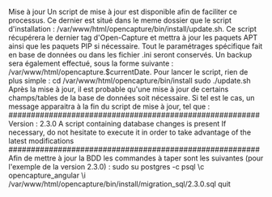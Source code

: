 Mise à jour
Un script de mise à jour est disponible afin de faciliter ce processus. Ce dernier est situé dans le meme dossier que le script d'installation : /var/www/html/opencapture/bin/install/update.sh.
Ce script récupérera le dernier tag d'Open-Capture et mettra à jour les paquets APT ainsi que les paquets PIP si nécessaire. Tout le paramétrages spécifique fait en base de données ou dans les fichier .ini seront conservés. Un backup sera également effectué, sous la forme suivante : /var/www/html/opencapture.$currentDate. Pour lancer le script, rien de plus simple :
cd /var/www/html/opencapture/bin/install
sudo ./update.sh
Après la mise à jour, il est probable qu'une mise à jour de certains champs/tables de la base de données soit nécessaire. Si tel est le cas, un message apparaitra à la fin du script de mise à jour, tel que : 
########################################################
                 Version : 2.3.0
    A script containing database changes is present
      If necessary, do not hesitate to execute it
 in order to take advantage of the latest modifications
########################################################
Afin de mettre à jour la BDD les commandes à taper sont les suivantes (pour l'exemple de la version 2.3.0) : 
sudo su postgres -c psql
\c opencapture_angular
\i /var/www/html/opencapture/bin/install/migration_sql/2.3.0.sql
quit
